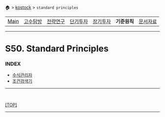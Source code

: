 🏠 > [kostock](../) > `standard principles`

<table>
  <tr>
    <td><a href="../">Main</a></td>
    <td><a href="../s10_experts/" >고수탐방</a></td>
    <td><a href="../s20_research/" >전략연구</a></td>
    <td><a href="../s30_short-term/" >단기투자</a></td>
    <td><a href="../s40_long-term/" >장기투자</a></td>
    <td><b href="../s50_principles/" >기준원칙</b></td>
    <td><a href="../s90_database/" >문서자료</a></td>
  </tr>
</table>

---
# S50. Standard Principles

### INDEX
- [수식관리자](./수식관리자/)
- [조건검색기](./조건검색기/)

---

<br/>

[[TOP]](#index)

---
